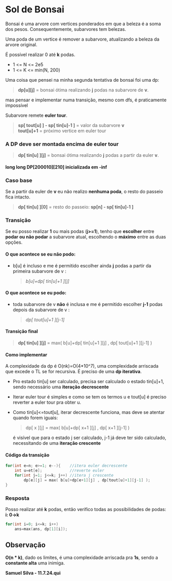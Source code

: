 # Sol de Bonsai
Bonsai é uma arvore com vertices ponderados em que a beleza é a soma dos pesos. Consequentemente, subarvores tem belezas.<p>
Uma poda de um vertice é remover a subarvore, atualizando a beleza da arvore original.<p>
É possível realizar 0 até **k** podas. <p>

* 1 <= N <= 2e5
* 1 <= K <= min(N, 200)

Uma coisa que pensei na minha segunda tentativa de bonsai foi uma dp:

>**dp[u][j]** = bonsai ótima realizando **j** podas na subarvore de **v**.

mas pensar e implementar numa transição, mesmo com dfs, é praticamente impossível

Subarvore remete **euler tour**.
>**sp[ tout[u] ] - sp[ tin[u]-1 ]** = valor da subarvore **v**  
**tout[u]+1** = próximo vertice em euler tour

### A DP deve ser montada encima de **euler tour**

>**dp[ tin[u] ][j]** = bonsai ótima realizando **j** podas a partir da euler **v**.

#### long long DP[200010][210] inicializada em -inf
### Caso base
Se a partir da euler de **v** eu não realizo **nenhuma poda**, o resto do passeio fica intacto.
>**dp[ tin[u] ][0]** = resto do passeio: **sp[n] - sp[ tin[u]-1 ]**

### Transição
Se eu posso realizar **1** ou mais podas (**j>=1**), tenho que **escolher** entre **podar ou não podar** a subarvore atual, escolhendo o **máximo** entre as duas opções.  

#### O que acontece se eu **não podo**:<p>
- b[u] é incluso e me é permitido escolher ainda **j** podas a partir da primeira subarvore de v : 
    >*b[u]+dp[ tin[u]+1 ][j]*

#### O que acontece se eu **podo**:<p>
- toda subarvore de v **não** é inclusa e me é permitido escolher **j-1** podas depois da subarvore de v :
    >*dp[ tout[u]+1 ][j-1]*
#### Transição final
>**dp[ tin[u] ][j]** = max( b[u]+dp[ tin[u]+1 ][j] , dp[ tout[u]+1 ][j-1] )
#### Como implementar
A complexidade da dp é O(nk)=O(4*10^7), uma complexidade arriscada que excede o TL se for recursiva. É preciso de uma **dp iterativa**.<p>
* Pro estado tin[u] ser calculado, precisa ser calculado o estado tin[u]+1, sendo necessário uma **iteração decrescente**
* Iterar euler tour é simples e como se tem os termos u e tout[u] é preciso reverter a euler tour pra obter u.
* Como tin[u]<=tout[u], iterar decrescente funciona, mas deve se atentar quando forem iguais:
    >dp[ x ][j] = max( b[u]+dp[ x+1 ][j] , dp[ x+1 ][j-1] )

    é visível que para o estado j ser calculado, j-1 já deve ter sido calculado, necessitando de uma **iteração crescente**
#### Código da transição
```c++
for(int e=n; e>=1; e--){    //itera euler decrescente
    int u=et[e];            //reverte euler
    for(int j=1; j<=k; j++) //itera j crescente
        dp[e][j] = max( b[u]+dp[e+1][j] , dp[tout[u]+1][j-1] );
}
```


### Resposta
Posso realizar até **k** podas, então verifico todas as possibilidades de podas: **i: 0->k**
```c++
for(int i=0; i<=k; i++)
    ans=max(ans, dp[1][i]);
```
## Observação
**O(n * k)**, dado os limites, é uma complexidade arriscada pra **1s**, sendo a **constante alta** uma inimiga.

**Samuel Silva - 11.7.24.qui**
